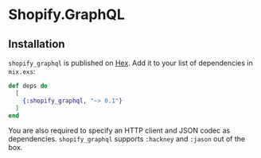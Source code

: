 # Shopify.GraphQL

## Installation

`shopify_graphql` is published on [Hex](https://hex.pm/packages/shopify_graphql).
Add it to your list of dependencies in `mix.exs`:

```elixir
def deps do
  [
    {:shopify_graphql, "~> 0.1"}
  ]
end
```

You are also required to specify an HTTP client and JSON codec as dependencies.
`shopify_graphql` supports `:hackney` and `:jason` out of the box.

